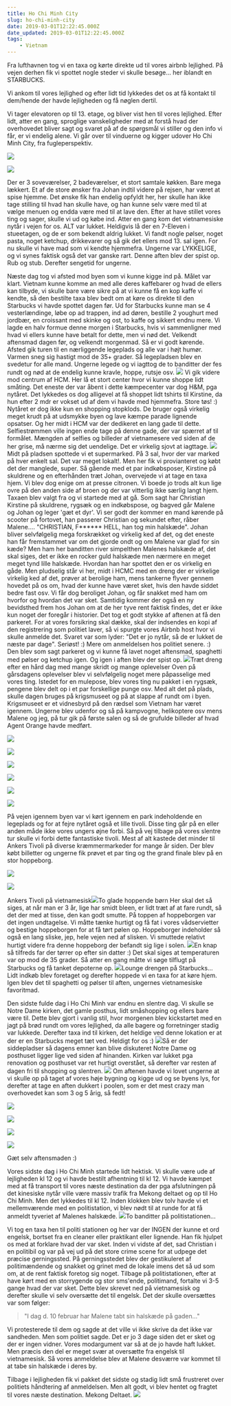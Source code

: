 ```yaml
---
title: Ho Chi Minh City
slug: ho-chi-minh-city
date: 2019-03-01T12:22:45.000Z
date_updated: 2019-03-01T12:22:45.000Z
tags: 
    - Vietnam
---
```


Fra lufthavnen tog vi en taxa og kørte direkte ud til vores airbnb lejlighed. På vejen derhen fik vi spottet nogle steder vi skulle besøge... her iblandt en STARBUCKS. 

Vi ankom til vores lejlighed og efter lidt tid lykkedes det os at få kontakt til dem/hende der havde lejligheden og få nøglen dertil.

Vi tager elevatoren op til 13. etage, og bliver vist hen til vores lejlighed. Efter lidt, atter en gang, sproglige vanskeligheder med at forstå hvad der overhovedet bliver sagt og svaret på af de spørgsmål vi stiller og den info vi får, er vi endelig alene. Vi går over til vinduerne og kigger udover Ho Chi Minh City, fra fugleperspektiv. 

![](https://denstorerejse.blob.core.windows.net/assets/images/2019/03/IMG_0004.jpg)

![](https://denstorerejse.blob.core.windows.net/assets/images/2019/03/IMG_0010.jpg)

Der er 3 soveværelser, 2 badeværelser, et stort samtale køkken. Bare mega lækkert. 
Et af de store ønsker fra Johan indtil videre på rejsen, har været at spise hjemme. Det ønske fik han endelig opfyldt her, her skulle han ikke tage stilling til hvad han skulle have, og han kunne selv være med til at vælge menuen og endda være med til at lave den.
Efter at have stillet vores ting og sager, skulle vi ud og købe ind. Atter en gang kom det vietnamesiske nytår i vejen for os. ALT var lukket. Heldigvis lå der en 7-Eleven i stueetagen, og de er som bekendt aldrig lukket. Vi fandt nogle pølser, noget pasta, noget ketchup, drikkevarer og så gik det ellers mod 13. sal igen. For nu skulle vi have mad som vi kendte hjemmefra. Ungerne var LYKKELIGE, og vi synes faktisk også det var ganske rart. Denne aften blev der spist op. Rub og stub. Derefter sengetid for ungerne.

Næste dag tog vi afsted mod byen som vi kunne kigge ind på. Målet var klart. Vietnam kunne komme an med alle deres kaffebarer og hvad de ellers kan tilbyde, vi skulle bare være sikre på at vi kunne få en kop kaffe vi kendte, så den bestilte taxa blev bedt om at køre os direkte til den Starbucks vi havde spottet dagen før. Ud for Starbucks kunne man se 4 vesterlændinge, løbe op ad trappen, ind ad døren, bestille 2 youghurt med jordbær, en croissant med skinke og ost, to kaffe og sikkert endnu mere. Vi lagde en halv formue denne morgen i Starbucks, hvis vi sammenligner med hvad vi ellers kunne have betalt for dette, men vi nød det. Velkendt aftensmad dagen før, og velkendt morgenmad. Så er vi godt kørende.
Afsted gik turen til en nærliggende legeplads og alle var i højt humør. Varmen sneg sig hastigt mod de 35+ grader. Så legepladsen blev en svedetur for alle mand. Ungerne legede og vi iagttog de to banditter der fes rundt og nød at de endelig kunne kravle, hoppe, rutsje osv.
![](https://denstorerejse.blob.core.windows.net/assets/images/2019/03/IMG_0002.jpg)
Vi gik videre mod centrum af HCM. Her lå et stort center hvor vi kunne shoppe lidt småting. Det eneste der var åbent i dette kæmpecenter var dog H&M, pga nytåret. Det lykkedes os dog alligevel at få shoppet lidt tshirts til Kirstine, da hun efter 2 mdr er vokset ud af dem vi havde med hjemmefra. Store tøs! :)
Nytåret er dog ikke kun en shopping stopklods. De bruger også virkelig meget krudt på at udsmykke byen og lave kæmpe parade lignende opsatser. Og her midt i HCM var der dedikeret en lang gade til dette. Selfiestrømmen ville ingen ende tage på denne gade, der var spærret af til formålet. Mængden af selfies og billeder af vietnamesere ved siden af de her grise, må nærme sig det uendelige. Det er virkelig sjovt at iagttage.
![](https://denstorerejse.blob.core.windows.net/assets/images/2019/03/IMG_0003.jpg)
Midt på pladsen spottede vi et supermarked. På 3 sal, hvor der var marked på hver enkelt sal. Det var meget lokalt!. Men her fik vi provianteret og købt det der manglede, super. Så gående med et par indkøbsposer, Kirstine på skuldrene og en efterhånden træt Johan, overvejede vi at tage en taxa hjem. Vi blev dog enige om at presse citronen. Vi boede jo trods alt kun lige ovre på den anden side af broen og der var vitterlig ikke særlig langt hjem. Taxaen blev valgt fra og vi startede med at gå.
Som sagt har Christian Kirstine på skuldrene, rygsæk og en indkøbspose, og bagved går Malene og Johan og leger 'gæt et dyr'. Vi ser godt der kommer en mand kørende på scooter på fortovet, han passerer Christian og sekundet efter, råber Malene.... "CHRISTIAN, F****** HELL, han tog min halskæde". Johan bliver selvfølgelig mega forskrækket og virkelig ked af det, og det eneste han får fremstammet var om det gjorde ondt og om Malene var glad for sin kæde? 
Men ham her banditten river simpelthen Malenes halskæde af, det skal siges, det er ikke en rocker guld halskæde men nærmere en meget meget tynd lille halskæde. Hvordan han har spottet den er os virkelig en gåde. Men pludselig står vi her, midt i HCMC med en dreng der er virkelige virkelig ked af det, prøver at berolige ham, mens tankerne flyver gennem hovedet på os om, hvad der kunne have været sket, hvis den havde siddet bedre fast osv. Vi får dog beroliget Johan, og får snakket med ham om hvorfor og hvordan det var sket. Samtidig kommer der også en ny bevidsthed frem hos Johan om at de her tyve rent faktisk findes, det er ikke kun noget der foregår i historier. Det tog et godt stykke af aftenen at få den parkeret. 
For at vores forsikring skal dække, skal der indsendes en kopi af den registrering som politiet laver, så vi spurgte vores Airbnb host hvor vi skulle anmelde det. Svaret var som lyder: "Det er jo nytår, så de er lukket de næste par dage". Seriøst! :) Mere om anmeldelsen hos politiet senere. :)
Den blev som sagt parkeret og vi kunne få lavet noget aftensmad, spaghetti med pølser og ketchup igen. Og igen i aften blev der spist op.
![](https://denstorerejse.blob.core.windows.net/assets/images/2019/03/IMG_0001.jpg)Træt dreng efter en hård dag med mange skridt og mange oplevelser
Oven på gårsdagens oplevelser blev vi selvfølgelig noget mere påpasselige med vores ting. Istedet for en mulepose, blev vores ting nu pakket i en rygsæk, pengene blev delt op i et par forskellige punge osv. 
Med alt det på plads, skulle dagen bruges på krigsmuseet og på at slappe af rundt om i byen.
Krigsmuseet er et vidnesbyrd på den rædsel som Vietnam har været igennem. Ungerne blev udenfor og så på kampvogne, helikoptere osv mens Malene og jeg, på tur gik på første salen og så de grufulde billeder af hvad Agent Orange havde medført.

![](https://denstorerejse.blob.core.windows.net/assets/images/2019/03/IMG_6192.JPG)

![](https://denstorerejse.blob.core.windows.net/assets/images/2019/03/IMG_6201.JPG)

![](https://denstorerejse.blob.core.windows.net/assets/images/2019/03/IMG_6202.JPG)

![](https://denstorerejse.blob.core.windows.net/assets/images/2019/03/IMG_6211.JPG)

![](https://denstorerejse.blob.core.windows.net/assets/images/2019/03/IMG_6213.JPG)

![](https://denstorerejse.blob.core.windows.net/assets/images/2019/03/IMG_6218.JPG)

På vejen igennem byen var vi kørt igennem en park indeholdende en legeplads og for at fejre nytåret også et lille tivoli. Disse ting går på en eller anden måde ikke vores ungers øjne forbi. Så på vej tilbage på vores slentre tur skulle vi forbi dette fantastiske tivoli. Mest af alt kastede det minder til Ankers Tivoli på diverse kræmmermarkeder for mange år siden. Der blev købt billetter og ungerne fik prøvet et par ting og the grand finale blev på en stor hoppeborg. 

![](https://denstorerejse.blob.core.windows.net/assets/images/2019/03/IMG_6223.JPG)

![](https://denstorerejse.blob.core.windows.net/assets/images/2019/03/IMG_6228.JPG)

Ankers Tivoli på vietnamesisk![](https://denstorerejse.blob.core.windows.net/assets/images/2019/03/IMG_0007.jpg)To glade hoppende børn
Her skal det så siges, at når man er 3 år, lige har smidt bleen, er lidt træt af at fare rundt, så det der med at tisse, den kan godt smutte. På toppen af hoppeborgen var det ingen undtagelse. 
Vi måtte tænke hurtigt og få fat i vores vådservietter og bestige hoppeborgen for at få tørt pølen op. Hoppeborger indeholder så også en lang sliske, jep, hele vejen ned af slisken. Vi smuttede relativt hurtigt videre fra denne hoppeborg der befandt sig lige i solen.
![](https://denstorerejse.blob.core.windows.net/assets/images/2019/03/IMG_0008.jpg)En knap så tilfreds far der tørrer op efter sin datter :)
Det skal siges at temperaturen var op mod de 35 grader. Så atter en gang måtte vi søge tilflugt på Starbucks og få tanket depoterne op. 
![](https://denstorerejse.blob.core.windows.net/assets/images/2019/03/IMG_0009.jpg)Lounge drengen på Starbucks... 
Lidt indkøb blev foretaget og derefter hoppede vi en taxa for at køre hjem. Igen blev det til spaghetti og pølser til aften, ungernes vietnamesiske favoritmad.

Den sidste fulde dag i Ho Chi Minh var endnu en slentre dag. Vi skulle se Notre Dame kirken, det gamle posthus, lidt småshopping og ellers bare være til. Dette blev gjort i vanlig stil, hvor morgenen blev kickstartet med en jagt på brød rundt om vores lejlighed, da alle bagere og forretninger stadig var lukkede. Derefter taxa ind til kirken, det heldige ved denne lokation er at der er en Starbucks meget tæt ved. Heldigt for os :)
![](https://denstorerejse.blob.core.windows.net/assets/images/2019/03/IMG_0012.jpg)Så er der siddepladser så dagens emner kan blive diskuteret
Notre Dame og posthuset ligger lige ved siden af hinanden. Kirken var lukket pga renovation og posthuset var ret hurtigt overstået, så derefter var resten af dagen fri til shopping og slentren. 
![](https://denstorerejse.blob.core.windows.net/assets/images/2019/03/IMG_0016.jpg)
Om aftenen havde vi lovet ungerne at vi skulle op på taget af vores høje bygning og kigge ud og se byens lys, for derefter at tage en aften dukkert i poolen, som er det mest crazy man overhovedet kan som 3 og 5 årig, så fedt!

![](https://denstorerejse.blob.core.windows.net/assets/images/2019/03/IMG_6328-2.JPG)

![](https://denstorerejse.blob.core.windows.net/assets/images/2019/03/IMG_6288.JPG)

![](https://denstorerejse.blob.core.windows.net/assets/images/2019/03/IMG_0013-1.jpg)

![](https://denstorerejse.blob.core.windows.net/assets/images/2019/03/IMG_6295.JPG)

Gæt selv aftensmaden :)

Vores sidste dag i Ho Chi Minh startede lidt hektisk. Vi skulle være ude af lejligheden kl 12 og vi havde bestilt afhentning til kl 12. Vi havde kæmpet med at få transport til vores næste destination da der pga afslutningen på det kinesiske nytår ville være massiv trafik fra Mekong deltaet og op til Ho Chi Minh. Men det lykkedes til kl 12.
Inden klokken blev tolv havde vi et mellemværende med en politistation, vi blev nødt til at runde for at få anmeldt tyveriet af Malenes halskæde.
![](https://denstorerejse.blob.core.windows.net/assets/images/2019/03/IMG_0014.jpg)To banditter på politistationen...

Vi tog en taxa hen til politi stationen og her var der INGEN der kunne et ord engelsk, bortset fra en cleaner eller praktikant eller lignende. Han fik hjulpet os med at forklare hvad der var sket. Inden vi vidste af det, sad Christian i en politibil og var på vej ud på det store crime scene for at udpege det præcise gerningssted.
På gerningsstedet blev der gestikuleret af politimændende og snakket og grinet med de lokale imens det så ud som om, at de rent faktisk foretog sig noget. 
Tilbage på politistationen, efter at have kørt med en storrygende og stor sms'ende, politimand, fortalte vi 3-5 gange hvad der var sket. Dette blev skrevet ned på vietnamesisk og derefter skulle vi selv oversætte det til engelsk. Det der skulle oversættes var som følger:

> "I dag d. 10 februar har Malene tabt sin halskæde på gaden..." 

Vi protesterede til dem og sagde at det ville vi ikke skrive da det ikke var sandheden. Men som politiet sagde. Det er jo 3 dage siden det er sket og der er ingen vidner. Vores modargument var så at de jo havde haft lukket. Men præcis den del er meget svær at oversætte fra engelsk til vietnamesisk. Så vores anmeldelse blev at Malene desværre var kommet til at tabe sin halskæde i deres by.

Tilbage i lejligheden fik vi pakket det sidste og stadig lidt små frustreret over politiets håndtering af anmeldelsen. Men alt godt, vi blev hentet og fragtet til vores næste destination. Mekong Deltaet.
![](https://denstorerejse.blob.core.windows.net/assets/images/2019/03/IMG_0015.jpg)
